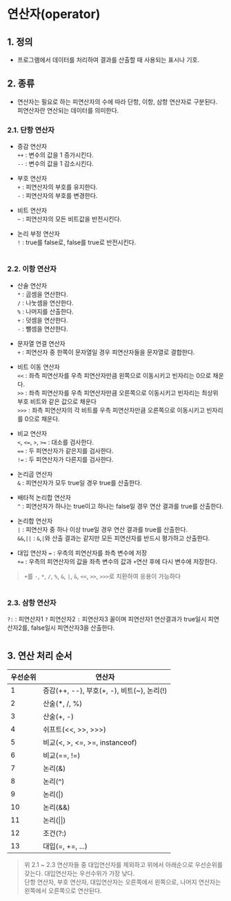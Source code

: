 연산자(operator)
=================
## 1. 정의
- 프로그램에서 데이터를 처리하여 결과를 산출할 때 사용되는 표시나 기호.

## 2. 종류
- 연산자는 필요로 하는 피연산자의 수에 따라 단항, 이항, 삼항 연산자로 구분된다. 피연산자란 연산되는 데이터를 의미한다.

### 2.1. 단항 연산자
- 증감 연산자  
`++` : 변수의 값을 1 증가시킨다.  
`--` : 변수의 값을 1 감소시킨다.

- 부호 연산자  
`+` : 피연산자의 부호를 유지한다.  
`-` : 피연산자의 부호를 변경한다.

- 비트 연산자  
`~` : 피연산자의 모든 비트값을 반전시킨다.

- 논리 부정 연산자  
`!` : true를 false로, false를 true로 반전시킨다.
#
### 2.2. 이항 연산자
- 산술 연산자  
`*` : 곱셈을 연산한다.  
`/` : 나눗셈을 연산한다.  
`%` : 나머지를 산출한다.  
`+` : 덧셈을 연산한다.  
`-` : 뺄셈을 연산한다.

- 문자열 연결 연산자  
`+` : 피연산자 중 한쪽이 문자열일 경우 피연산자들을 문자열로 결합한다.

- 비트 이동 연산자  
`<<` : 좌측 피연산자를 우측 피연산자만큼 왼쪽으로 이동시키고 빈자리는 0으로 채운다.  
`>>` : 좌측 피연산자를 우측 피연산자만큼 오른쪽으로 이동시키고 빈자리는 최상위 부호 비트와 같은 값으로 채운다  
`>>>` : 좌측 피연산자의 각 비트를 우측 피연산자만큼 오른쪽으로 이동시키고 빈자리를 0으로 채운다.

- 비교 연산자  
`<`, `<=`, `>`, `>=` : 대소를 검사한다.  
`==` : 두 피연산자가 같은지를 검사한다.  
`!=` : 두 피연산자가 다른지를 검사한다.

- 논리곱 연산자  
`&` : 피연산자가 모두 true일 경우 true를 산출한다.

- 배타적 논리합 연산자  
`^` : 피연산자가 하나는 true이고 하나는 false일 경우 연산 결과를 true를 산출한다.  

- 논리합 연산자  
`|` : 피연산자 중 하나 이상 true일 경우 연산 결과를 true를 산출한다.  
`&&`,`||` : `&`,`|`와 산출 결과는 같지만 모든 피연산자를 반드시 평가하고 산출한다.

- 대입 연산자
`=` : 우측의 피연산자를 좌측 변수에 저장  
`+=` : 우측의 피연산자의 값을 좌측 변수의 값과 `+`연산 후에 다시 변수에 저장한다.
> `+`를 `-`, `*`, `/`, `%`, `&`, `|`, `&`, `<<`, `>>`, `>>>`로 치환하여 응용이 가능하다
#
### 2.3. 삼항 연산자  
`?:` : 피연산자1 `?` 피연산자2 `:` 피연산자3 꼴이며 피연산자1 연산결과가 true일시 피연산자2를, false일시 피연산자3을 산출한다.
#  
## 3. 연산 처리 순서
우선순위 | 연산자 
---|---
1 | 증감(++, --), 부호(+, -), 비트(~), 논리(!)
2 | 산술(*, /, %)
3 | 산술(+, -)
4 | 쉬프트(<<, >>, >>>)
5 | 비교(<, >, <=, >=, instanceof)
6 | 비교(==, !=)
7 | 논리(&)
8 | 논리(^)
9 | 논리(&#124;)
10 | 논리(&&)
11 | 논리(&#124;&#124;)
12 | 조건(?:)
13 | 대입(=, +=, ...)
> 위 2.1 ~ 2.3 연산자들 중 대입연산자를 제외하고 위에서 아래순으로 우선순위를 갖는다. 대입연산자는 우선수위가 가장 낮다.  
> 단항 연산자, 부호 연산자, 대입연산자는 오른쪽에서 왼쪽으로, 나머지 연산자는 왼쪽에서 오른쪽으로 연산된다.
